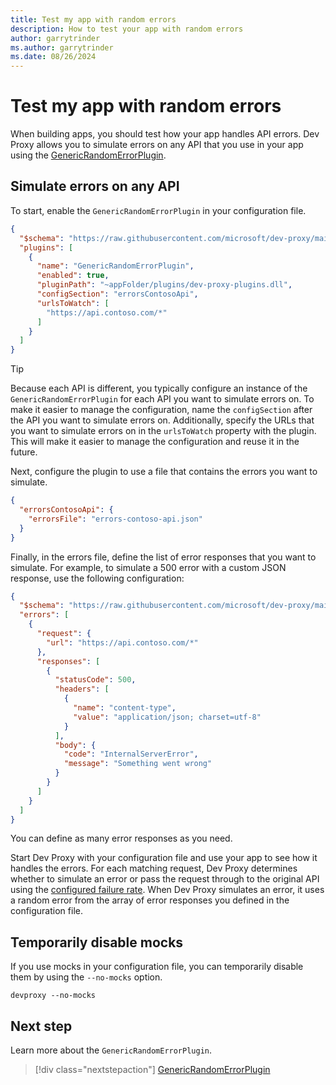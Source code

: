 ```yaml
---
title: Test my app with random errors
description: How to test your app with random errors
author: garrytrinder
ms.author: garrytrinder
ms.date: 08/26/2024
---
```


# Test my app with random errors

When building apps, you should test how your app handles API errors. Dev Proxy allows you to simulate errors on any API that you use in your app using the [GenericRandomErrorPlugin](../technical-reference/genericrandomerrorplugin.md).

## Simulate errors on any API

To start, enable the `GenericRandomErrorPlugin` in your configuration file.

```json
{
  "$schema": "https://raw.githubusercontent.com/microsoft/dev-proxy/main/schemas/v0.20.0/rc.schema.json",
  "plugins": [
    {
      "name": "GenericRandomErrorPlugin",
      "enabled": true,
      "pluginPath": "~appFolder/plugins/dev-proxy-plugins.dll",
      "configSection": "errorsContosoApi",
      "urlsToWatch": [
        "https://api.contoso.com/*"
      ]
    }
  ]
}
```

> [!TIP]
> Because each API is different, you typically configure an instance of the `GenericRandomErrorPlugin` for each API you want to simulate errors on. To make it easier to manage the configuration, name the `configSection` after the API you want to simulate errors on. Additionally, specify the URLs that you want to simulate errors on in the `urlsToWatch` property with the plugin. This will make it easier to manage the configuration and reuse it in the future.

Next, configure the plugin to use a file that contains the errors you want to simulate.

```json
{
  "errorsContosoApi": {
    "errorsFile": "errors-contoso-api.json"
  }
}
```

Finally, in the errors file, define the list of error responses that you want to simulate. For example, to simulate a 500 error with a custom JSON response, use the following configuration:

```json
{
  "$schema": "https://raw.githubusercontent.com/microsoft/dev-proxy/main/schemas/v0.20.0/genericrandomerrorplugin.schema.json",
  "errors": [
    {
      "request": {
        "url": "https://api.contoso.com/*"
      },
      "responses": [
        {
          "statusCode": 500,
          "headers": [
            {
              "name": "content-type",
              "value": "application/json; charset=utf-8"
            }
          ],
          "body": {
            "code": "InternalServerError",
            "message": "Something went wrong"
          }
        }
      ]
    }
  ]
}
```

You can define as many error responses as you need.

Start Dev Proxy with your configuration file and use your app to see how it handles the errors. For each matching request, Dev Proxy determines whether to simulate an error or pass the request through to the original API using the [configured failure rate](./change-request-failure-rate.md). When Dev Proxy simulates an error, it uses a random error from the array of error responses you defined in the configuration file.

## Temporarily disable mocks

If you use mocks in your configuration file, you can temporarily disable them by using the `--no-mocks` option.

```console
devproxy --no-mocks
```

## Next step

Learn more about the `GenericRandomErrorPlugin`.

> [!div class="nextstepaction"]
> [GenericRandomErrorPlugin](../technical-reference/genericrandomerrorplugin.md)
